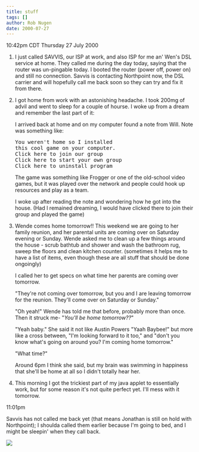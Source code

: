 ```yaml
---
title: stuff
tags: []
author: Rob Nugen
date: 2000-07-27
---
```


<title></title>
<p class=date>10:42pm CDT Thursday 27 July 2000</p>

<ol>
<p><li>I just called SAVVIS, our ISP at work, and also ISP for me an'
Wen's DSL service at home.  They called me during the day today,
saying that the router was un-pingable today.  I booted the router
(power off, power on) and still no connection.  Savvis is contacting
Northpoint now, the DSL carrier and will hopefully call me back soon
so they can try and fix it from there.

<p><li>I got home from work with an astonishing headache.  I took 200mg of
advil and went to sleep for a couple of hourse.  I woke up from a
dream and remember the last part of it:

<p class=dream>I arrived back at home and on my computer found a note
from Will.  Note was something like:

<pre>You weren't home so I installed
this cool game on your computer.
Click here to join our group
Click here to start your own group
Click here to uninstall program
</pre>

<p class=dream>The game was something like Frogger or one of the
old-school video games, but it was played over the network and people
could hook up resources and play as a team.

<p>I woke up after reading the note and wondering how he got into the
house.  (Had I remained dreaming, I would have clicked there to join
their group and played the game)

<p><li>Wende comes home tomorrow!!  This weekend we are going to her
family reunion, and her parental units are coming over on Saturday
evening or Sunday.  Wende asked me to clean up a few things around the
house - scrub bathtub and shower and wash the bathroom rug, sweep the
floors and clean kitchen counter. (sometimes it helps me to have a
list of items, even though these are all stuff that should be done
ongoingly) 

<p>I called her to get specs on what time her parents are coming over
tomorrow.

<p>"They're not coming over tomorrow, but you and I are leaving
tomorrow for the reunion.  They'll come over on Saturday or Sunday."

<p>"Oh yeah!"  Wende has told me that before, probably more than
once.  Then it struck me- "<em>You'll be home tomorrow??</em>"

<p>"Yeah baby."  She said it not like Austin Powers "Yaah Baybee!" but
more like a cross between, "I'm looking forward to it too," and "don't
you know what's going on around you?  I'm coming home tomorrow."

<p>"What time?"

<p>Around 6pm I think she said, but my brain was swimming in happiness
that she'll be home at all so I didn't totally hear her.

<p><li>This morning I got the trickiest part of my java applet to
essentially work, but for some reason it's not quite perfect yet.
I'll mess with it tomorrow.
</ol>

<p class=date>11:01pm</p>

<p>Savvis has not called me back yet (that means Jonathan is still on
hold with Northpoint); I shoulda called them earlier because I'm going
to bed, and I might be sleepin' when they call back.

<p><img src='/images/rob/wL-ROB.gif'>

